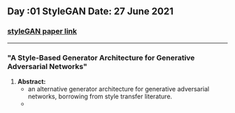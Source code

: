 ## Day :01 StyleGAN Date: 27 June 2021
### [styleGAN paper link](https://arxiv.org/abs/1812.04948)
----------------------------------------------------------------------------
### "A Style-Based Generator Architecture for Generative Adversarial Networks"
1. **Abstract:**
   - an alternative generator architecture for generative adversarial networks, borrowing from style transfer literature.
   - 
    
    
